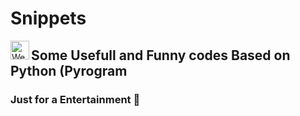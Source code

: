 # Snippets
[<img align="left" alt="Website" width="30px" src="https://img.icons8.com/color/48/000000/domain--v1.png" />][website]
## Some Usefull and Funny codes Based on Python (Pyrogram 
### Just for a Entertainment 🤣

[website]: https://visi.tk/professor
